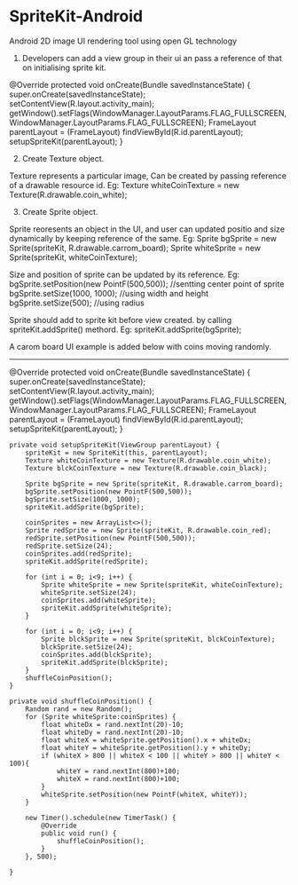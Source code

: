 # SpriteKit-Android
Android 2D image UI rendering tool using open GL technology

1. Developers can add a view group in their ui an pass a reference of that on initialising sprite kit. 

@Override
protected void onCreate(Bundle savedInstanceState) {
  super.onCreate(savedInstanceState);
  setContentView(R.layout.activity_main);
  getWindow().setFlags(WindowManager.LayoutParams.FLAG_FULLSCREEN, WindowManager.LayoutParams.FLAG_FULLSCREEN);
  FrameLayout parentLayout = (FrameLayout) findViewById(R.id.parentLayout);
  setupSpriteKit(parentLayout);
}


2. Create Texture object.

Texture represents a particular image, Can be created by passing reference of a drawable resource id.
Eg: Texture whiteCoinTexture = new Texture(R.drawable.coin_white);


3. Create Sprite object.

Sprite reoresents an object in the UI, and user can updated positio and size dynamically by keeping reference of the same.
Eg: Sprite bgSprite = new Sprite(spriteKit, R.drawable.carrom_board);
    Sprite whiteSprite = new Sprite(spriteKit, whiteCoinTexture);
    
Size and position of sprite can be updated by its reference.
Eg: bgSprite.setPosition(new PointF(500,500));  //sentting center point of sprite
    bgSprite.setSize(1000, 1000);               //using width and height
    bgSprite.setSize(500);                      //using radius

Sprite should add to sprite kit before view created. by calling spriteKit.addSprite() methord.
Eg: spriteKit.addSprite(bgSprite);




A carom board UI example is added below with coins moving randomly.
__________________________________________________________________
@Override
    protected void onCreate(Bundle savedInstanceState) {
        super.onCreate(savedInstanceState);
        setContentView(R.layout.activity_main);
        getWindow().setFlags(WindowManager.LayoutParams.FLAG_FULLSCREEN, WindowManager.LayoutParams.FLAG_FULLSCREEN);
        FrameLayout parentLayout = (FrameLayout) findViewById(R.id.parentLayout);
        setupSpriteKit(parentLayout);
    }

    private void setupSpriteKit(ViewGroup parentLayout) {
        spriteKit = new SpriteKit(this, parentLayout);
        Texture whiteCoinTexture = new Texture(R.drawable.coin_white);
        Texture blckCoinTexture = new Texture(R.drawable.coin_black);

        Sprite bgSprite = new Sprite(spriteKit, R.drawable.carrom_board);
        bgSprite.setPosition(new PointF(500,500));
        bgSprite.setSize(1000, 1000);
        spriteKit.addSprite(bgSprite);

        coinSprites = new ArrayList<>();
        Sprite redSprite = new Sprite(spriteKit, R.drawable.coin_red);
        redSprite.setPosition(new PointF(500,500));
        redSprite.setSize(24);
        coinSprites.add(redSprite);
        spriteKit.addSprite(redSprite);

        for (int i = 0; i<9; i++) {
            Sprite whiteSprite = new Sprite(spriteKit, whiteCoinTexture);
            whiteSprite.setSize(24);
            coinSprites.add(whiteSprite);
            spriteKit.addSprite(whiteSprite);
        }

        for (int i = 0; i<9; i++) {
            Sprite blckSprite = new Sprite(spriteKit, blckCoinTexture);
            blckSprite.setSize(24);
            coinSprites.add(blckSprite);
            spriteKit.addSprite(blckSprite);
        }
        shuffleCoinPosition();
    }

    private void shuffleCoinPosition() {
        Random rand = new Random();
        for (Sprite whiteSprite:coinSprites) {
            float whiteDx = rand.nextInt(20)-10;
            float whiteDy = rand.nextInt(20)-10;
            float whiteX = whiteSprite.getPosition().x + whiteDx;
            float whiteY = whiteSprite.getPosition().y + whiteDy;
            if (whiteX > 800 || whiteX < 100 || whiteY > 800 || whiteY < 100){
                whiteY = rand.nextInt(800)+100;
                whiteX = rand.nextInt(800)+100;
            }
            whiteSprite.setPosition(new PointF(whiteX, whiteY));
        }

        new Timer().schedule(new TimerTask() {
            @Override
            public void run() {
                shuffleCoinPosition();
            }
        }, 500);

    }
